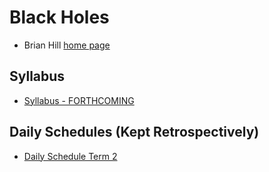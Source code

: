 # Black Holes

* Brian Hill [home page](/)

## Syllabus

* [Syllabus - FORTHCOMING]()

## Daily Schedules (Kept Retrospectively)

* [Daily Schedule Term 2](./daily_schedule_term_2.html)
